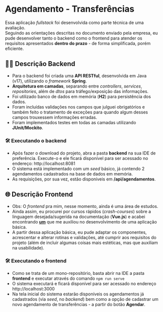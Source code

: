 # Agendamento - Transferências

Essa aplicação *fullstack* foi desenvolvida como parte técnica de uma avaliação.  
Seguindo as orientações descritas no documento enviado pela empresa, eu pude desenvolver tanto o backend como o frontend para atender os requisitos apresentados **dentro do prazo** - de forma simplificada, porém eficiente.

## 👨‍💻 Descrição Backend

- Para o backend foi criada uma **API RESTful**, desenvolvida em Java (v17), utilizando o *framework* **Spring**.
- **Arquitetura em camadas**, separando entre *controllers*, *services*, *repositories*, além de *dtos* para tráfego/exposição das informações.
- Foi utilizado banco de dados em memória (**H2**) para persistência dos dados.
- Foram incluídas validações nos campos que julguei obrigatórios e também feito o tratamento de exceções para quando algum desses campos trouxessem informações erradas.
- Foram implementados testes em todas as camadas utilizando **JUnit/Mockito**.

### 🛠️ Executando o backend
- Após fazer o download do projeto, abra a pasta **backend** na sua IDE de preferência. Execute-o e ele ficará disponível para ser acessado no endereço: http://localhost:8081  
- O sistema está implementado com um *seed* básico, já contendo 2 agendamentos cadastrados na base de dados em memória.
- As requisições, por sua vez, estão disponíveis em **/api/agendamentos**.

## 🌐 Descrição Frontend

- Obs: O *frontend* pra mim, nesse momento, ainda é uma área de estudos.
- Ainda assim, eu procurei por cursos rápidos (*crash-courses*) sobre a linguagem desejada/sugerida na documentação (**Vue.js**) e acabei encontrando [**um**](https://www.youtube.com/watch?v=qZXt1Aom3Cs) que me auxiliou no desenvolvimento de uma aplicação básica.  
- A partir dessa aplicação básica, eu pude adaptar os componentes, acrescentar e alterar rotinas e validações, até cumprir aos requisitos do projeto (além de incluir algumas coisas mais estéticas, mas que auxiliam na usabilidade).

### 🛠️ Executando o frontend
- Como se trata de um mono-repositório, basta abrir na IDE a pasta **frontend** e executar através do comando ``npm run serve``
- O sistema executará e ficará disponível para ser acessado no endereço http://localhost:3000
- Na tela inicial do sistema estarão disponíveis os agendamentos já cadastrados (via *seed*, no *backend*) bem como a opção de cadastrar um novo agendamento de transferências - a partir do botão **Agendar**.
